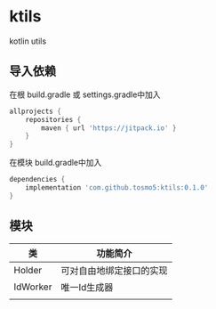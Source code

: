 # ktils

kotlin utils

## 导入依赖

在根 build.gradle 或 settings.gradle中加入

```groovy
allprojects {
    repositories {
        maven { url 'https://jitpack.io' }
    }
}
```

在模块 build.gradle中加入

```groovy
dependencies {
    implementation 'com.github.tosmo5:ktils:0.1.0'
}
```

## 模块
| 类       | 功能简介                 |
| -------- | ------------------------ |
| Holder   | 可对自由地绑定接口的实现 |
| IdWorker | 唯一Id生成器             |
|          |                          |

